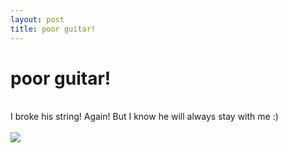 ```yaml
---
layout: post
title: poor guitar!
---
```

<h1>poor guitar!</h1><br>I broke his string! Again! But I know he will always stay with me :)
<br><br><img src='/data/mail/photo_7.JPG'/>

